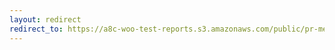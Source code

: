 ```yaml
---
layout: redirect
redirect_to: https://a8c-woo-test-reports.s3.amazonaws.com/public/pr-merge/40763/api/index.html
---
```

